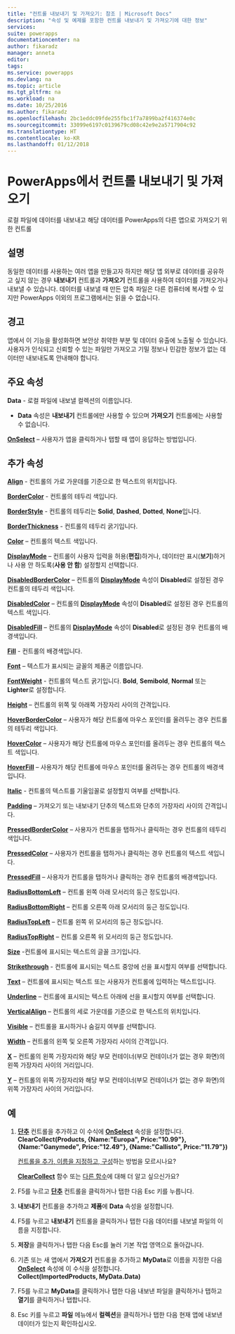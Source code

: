 ```yaml
---
title: "컨트롤 내보내기 및 가져오기: 참조 | Microsoft Docs"
description: "속성 및 예제를 포함한 컨트롤 내보내기 및 가져오기에 대한 정보"
services: 
suite: powerapps
documentationcenter: na
author: fikaradz
manager: anneta
editor: 
tags: 
ms.service: powerapps
ms.devlang: na
ms.topic: article
ms.tgt_pltfrm: na
ms.workload: na
ms.date: 10/25/2016
ms.author: fikaradz
ms.openlocfilehash: 2bc1eddc09fde255fbc1f7a7899ba2f416374e0c
ms.sourcegitcommit: 33099e6197c0139679cd08c42e9e2a5717904c92
ms.translationtype: HT
ms.contentlocale: ko-KR
ms.lasthandoff: 01/12/2018
---
```

# <a name="export-control-and-import-control-in-powerapps"></a>PowerApps에서 컨트롤 내보내기 및 가져오기
로컬 파일에 데이터를 내보내고 해당 데이터를 PowerApps의 다른 앱으로 가져오기 위한 컨트롤

## <a name="description"></a>설명
동일한 데이터를 사용하는 여러 앱을 만들고자 하지만 해당 앱 외부로 데이터를 공유하고 싶지 않는 경우 **내보내기** 컨트롤과 **가져오기** 컨트롤을 사용하여 데이터를 가져오거나 내보낼 수 있습니다. 데이터를 내보낼 때 만든 압축 파일은 다른 컴퓨터에 복사할 수 있지만 PowerApps 이외의 프로그램에서는 읽을 수 없습니다.

## <a name="warning"></a>경고
앱에서 이 기능을 활성화하면 보안상 취약한 부분 및 데이터 유출에 노출될 수 있습니다.  사용자가 인식되고 신뢰할 수 있는 파일만 가져오고 기밀 정보나 민감한 정보가 없는 데이터만 내보내도록 안내해야 합니다.

## <a name="key-properties"></a>주요 속성
**Data** - 로컬 파일에 내보낼 컬렉션의 이름입니다.

* **Data** 속성은 **내보내기** 컨트롤에만 사용할 수 있으며 **가져오기** 컨트롤에는 사용할 수 없습니다.

**[OnSelect](properties-core.md)** – 사용자가 앱을 클릭하거나 탭할 때 앱이 응답하는 방법입니다.

## <a name="additional-properties"></a>추가 속성
**[Align](properties-text.md)** - 컨트롤의 가로 가운데를 기준으로 한 텍스트의 위치입니다.

**[BorderColor](properties-color-border.md)** - 컨트롤의 테두리 색입니다.

**[BorderStyle](properties-color-border.md)** - 컨트롤의 테두리는 **Solid**, **Dashed**, **Dotted**, **None**입니다.

**[BorderThickness](properties-color-border.md)** - 컨트롤의 테두리 굵기입니다.

**[Color](properties-color-border.md)** – 컨트롤의 텍스트 색입니다.

**[DisplayMode](properties-core.md)** – 컨트롤이 사용자 입력을 허용(**편집**)하거나, 데이터만 표시(**보기**)하거나 사용 안 하도록(**사용 안 함**) 설정할지 선택합니다.

**[DisabledBorderColor](properties-color-border.md)** – 컨트롤의 **[DisplayMode](properties-core.md)** 속성이 **Disabled**로 설정된 경우 컨트롤의 테두리 색입니다.

**[DisabledColor](properties-color-border.md)** – 컨트롤의 **[DisplayMode](properties-core.md)** 속성이 **Disabled**로 설정된 경우 컨트롤의 텍스트 색입니다.

**[DisabledFill](properties-color-border.md)** – 컨트롤의 **[DisplayMode](properties-core.md)** 속성이 **Disabled**로 설정된 경우 컨트롤의 배경색입니다.

**[Fill](properties-color-border.md)** - 컨트롤의 배경색입니다.

**[Font](properties-text.md)** – 텍스트가 표시되는 글꼴의 제품군 이름입니다.

**[FontWeight](properties-text.md)** - 컨트롤의 텍스트 굵기입니다. **Bold**, **Semibold**, **Normal** 또는 **Lighter**로 설정합니다.

**[Height](properties-size-location.md)** – 컨트롤의 위쪽 및 아래쪽 가장자리 사이의 간격입니다.

**[HoverBorderColor](properties-color-border.md)** – 사용자가 해당 컨트롤에 마우스 포인터를 올려두는 경우 컨트롤의 테두리 색입니다.

**[HoverColor](properties-color-border.md)** – 사용자가 해당 컨트롤에 마우스 포인터를 올려두는 경우 컨트롤의 텍스트 색입니다.

**[HoverFill](properties-color-border.md)** – 사용자가 해당 컨트롤에 마우스 포인터를 올려두는 경우 컨트롤의 배경색입니다.

**[Italic](properties-text.md)** - 컨트롤의 텍스트를 기울임꼴로 설정할지 여부를 선택합니다.

**[Padding](properties-size-location.md)** – 가져오기 또는 내보내기 단추의 텍스트와 단추의 가장자리 사이의 간격입니다.

**[PressedBorderColor](properties-color-border.md)** – 사용자가 컨트롤을 탭하거나 클릭하는 경우 컨트롤의 테두리 색입니다.

**[PressedColor](properties-color-border.md)** – 사용자가 컨트롤을 탭하거나 클릭하는 경우 컨트롤의 텍스트 색입니다.

**[PressedFill](properties-color-border.md)** – 사용자가 컨트롤을 탭하거나 클릭하는 경우 컨트롤의 배경색입니다.

**[RadiusBottomLeft](properties-size-location.md)** – 컨트롤 왼쪽 아래 모서리의 둥근 정도입니다.

**[RadiusBottomRight](properties-size-location.md)** – 컨트롤 오른쪽 아래 모서리의 둥근 정도입니다.

**[RadiusTopLeft](properties-size-location.md)** – 컨트롤 왼쪽 위 모서리의 둥근 정도입니다.

**[RadiusTopRight](properties-size-location.md)** – 컨트롤 오른쪽 위 모서리의 둥근 정도입니다.

**[Size](properties-text.md)** -컨트롤에 표시되는 텍스트의 글꼴 크기입니다.

**[Strikethrough](properties-text.md)** - 컨트롤에 표시되는 텍스트 중앙에 선을 표시할지 여부를 선택합니다.

**[Text](properties-core.md)** – 컨트롤에 표시되는 텍스트 또는 사용자가 컨트롤에 입력하는 텍스트입니다.

**[Underline](properties-text.md)** – 컨트롤에 표시되는 텍스트 아래에 선을 표시할지 여부를 선택합니다.

**[VerticalAlign](properties-text.md)** – 컨트롤의 세로 가운데를 기준으로 한 텍스트의 위치입니다.

**[Visible](properties-core.md)** – 컨트롤을 표시하거나 숨길지 여부를 선택합니다.

**[Width](properties-size-location.md)** – 컨트롤의 왼쪽 및 오른쪽 가장자리 사이의 간격입니다.

**[X](properties-size-location.md)** – 컨트롤의 왼쪽 가장자리와 해당 부모 컨테이너(부모 컨테이너가 없는 경우 화면)의 왼쪽 가장자리 사이의 거리입니다.

**[Y](properties-size-location.md)** – 컨트롤의 위쪽 가장자리와 해당 부모 컨테이너(부모 컨테이너가 없는 경우 화면)의 위쪽 가장자리 사이의 거리입니다.

## <a name="example"></a>예
1. **[단추](control-button.md)** 컨트롤을 추가하고 이 수식에 **[OnSelect](properties-core.md)** 속성을 설정합니다.
   <br>**ClearCollect(Products, {Name:"Europa", Price:"10.99"}, {Name:"Ganymede", Price:"12.49"}, {Name:"Callisto", Price:"11.79"})**
   
    [컨트롤을 추가, 이름을 지정하고, 구성](../add-configure-controls.md)하는 방법을 모르시나요?
   
    **[ClearCollect](../functions/function-clear-collect-clearcollect.md)** 함수 또는 [다른 함수](../formula-reference.md)에 대해 더 알고 싶으신가요?
2. F5를 누르고 **[단추](control-button.md)** 컨트롤을 클릭하거나 탭한 다음 Esc 키를 누릅니다.
3. **내보내기** 컨트롤을 추가하고 **제품**에 **Data** 속성을 설정합니다.
4. F5를 누르고 **내보내기** 컨트롤을 클릭하거나 탭한 다음 데이터를 내보낼 파일의 이름을 지정합니다.
5. **저장**을 클릭하거나 탭한 다음 Esc를 눌러 기본 작업 영역으로 돌아갑니다.
6. 기존 또는 새 앱에서 **가져오기** 컨트롤을 추가하고 **MyData**로 이름을 지정한 다음 **[OnSelect](properties-core.md)** 속성에 이 수식을 설정합니다.<br>
   **Collect(ImportedProducts, MyData.Data)**
7. F5를 누르고 **MyData**를 클릭하거나 탭한 다음 내보낸 파일을 클릭하거나 탭하고 **열기**를 클릭하거나 탭합니다.
8. Esc 키를 누르고 **파일** 메뉴에서 **컬렉션**을 클릭하거나 탭한 다음 현재 앱에 내보낸 데이터가 있는지 확인하십시오.

